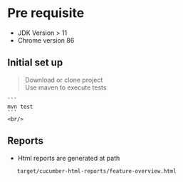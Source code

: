 # Pre requisite
 - JDK Version > 11
 - Chrome version 86

 ## Initial set up
  > Download or clone project <br/>
  > Use maven to execute tests

    ```
    mvn test
    ```
    <br/>

## Reports
 - Html reports are generated at path 

 ```
    target/cucumber-html-reports/feature-overview.html
 ```